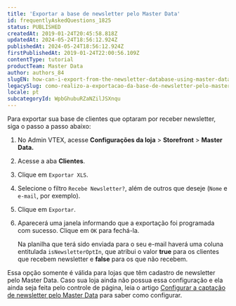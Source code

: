 ```yaml
---
title: 'Exportar a base de newsletter pelo Master Data'
id: frequentlyAskedQuestions_1825
status: PUBLISHED
createdAt: 2019-01-24T20:45:58.818Z
updatedAt: 2024-05-24T18:56:12.924Z
publishedAt: 2024-05-24T18:56:12.924Z
firstPublishedAt: 2019-01-24T22:00:56.109Z
contentType: tutorial
productTeam: Master Data
author: authors_84
slugEN: how-can-i-export-from-the-newsletter-database-using-master-data
legacySlug: como-realizo-a-exportacao-da-base-de-newsletter-pelo-master-data
locale: pt
subcategoryId: WpbGhubuRZaNZilJSXnqu
---
```


Para exportar sua base de clientes que optaram por receber newsletter, siga o passo a passo abaixo:

1. No Admin VTEX, acesse **Configurações da loja** > **Storefront** > **Master Data.**
2. Acesse a aba **Clientes**.
3. Clique em `Exportar XLS`.
4. Selecione o filtro `Recebe Newsletter?`, além de outros que deseje (`Nome` e `e-mail`, por exemplo).
5. Clique em `Exportar`.
6. Aparecerá uma janela informando que a exportação foi programada com sucesso. Clique em `OK` para fechá-la.

   Na planilha que terá sido enviada para o seu e-mail haverá uma coluna entitulada `isNewsletterOptIn`, que atribui o valor **true** para os clientes que recebem newsletter e **false** para os que não recebem.

<div class="alert alert-warning">
  <p>Essa opção somente é válida para lojas que têm cadastro de newsletter pelo Master Data. Caso sua loja ainda não possua essa configuração e ela ainda seja feita pelo controle de página, leia o artigo <a href="https://help.vtex.com/pt/tutorial/como-configuro-a-captacao-de-newsletter-pelo-master-data--frequentlyAskedQuestions_1816">Configurar a captação de newsletter pelo Master Data</a> para saber como configurar.</p>
</div>
